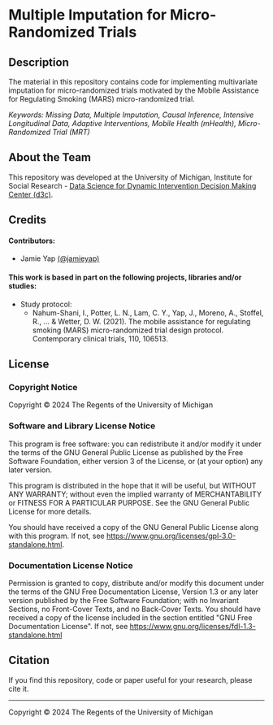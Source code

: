 # Multiple Imputation for Micro-Randomized Trials

## Description

The material in this repository contains code for implementing multivariate imputation for micro-randomized trials motivated by the Mobile Assistance for Regulating Smoking (MARS) micro-randomized trial.

*Keywords: Missing Data, Multiple Imputation, Causal Inference, Intensive Longitudinal Data, Adaptive Interventions, Mobile Health (mHealth), Micro-Randomized Trial (MRT)*

## About the Team

This repository was developed at the University of Michigan, Institute for Social Research - [Data Science for Dynamic Intervention Decision Making Center (d3c)](https://d3c.isr.umich.edu/).

## Credits

#### Contributors:

-   Jamie Yap [(@jamieyap)](https://github.com/jamieyap)

#### This work is based in part on the following projects, libraries and/or studies:

-   Study protocol:
    -   Nahum-Shani, I., Potter, L. N., Lam, C. Y., Yap, J., Moreno, A., Stoffel, R., ... & Wetter, D. W. (2021). The mobile assistance for regulating smoking (MARS) micro-randomized trial design protocol. Contemporary clinical trials, 110, 106513.

## License

### Copyright Notice

Copyright © 2024 The Regents of the University of Michigan

### Software and Library License Notice

This program is free software: you can redistribute it and/or modify it under the terms of the GNU General Public License as published by the Free Software Foundation, either version 3 of the License, or (at your option) any later version.

This program is distributed in the hope that it will be useful, but WITHOUT ANY WARRANTY; without even the implied warranty of MERCHANTABILITY or FITNESS FOR A PARTICULAR PURPOSE. See the GNU General Public License for more details.

You should have received a copy of the GNU General Public License along with this program. If not, see <https://www.gnu.org/licenses/gpl-3.0-standalone.html>.

### Documentation License Notice

Permission is granted to copy, distribute and/or modify this document under the terms of the GNU Free Documentation License, Version 1.3 or any later version published by the Free Software Foundation; with no Invariant Sections, no Front-Cover Texts, and no Back-Cover Texts. You should have received a copy of the license included in the section entitled "GNU Free Documentation License". If not, see <https://www.gnu.org/licenses/fdl-1.3-standalone.html>

## Citation

If you find this repository, code or paper useful for your research, please cite it.

------------------------------------------------------------------------

Copyright © 2024 The Regents of the University of Michigan
